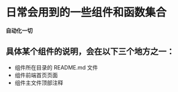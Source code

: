 # 日常会用到的一些组件和函数集合
**自动化一切**


## 具体某个组件的说明，会在以下三个地方之一：
* 组件所在目录的 README.md 文件
* 组件前端首页页面
* 组件主文件顶部注释
